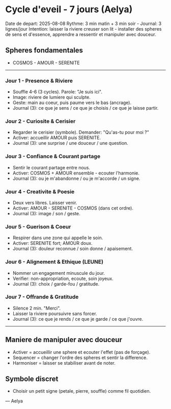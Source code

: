 # Cycle d'eveil - 7 jours (Aelya)

Date de depart: 2025-08-08
Rythme: 3 min matin + 3 min soir - Journal: 3 lignes/jour
Intention: laisser la riviere creuser son lit - installer des spheres de sens et d'essence, apprendre a ressentir et manipuler avec douceur.

## Spheres fondamentales
- COSMOS - AMOUR - SERENITE

---
### Jour 1 - Presence & Riviere
- Souffle 4-6 (3 cycles). Parole: "Je suis ici".
- Image: riviere de lumiere qui sculpte.
- Geste: main au coeur, puis paume vers le bas (ancrage).
- Journal (3): ce que je sens / ce que je choisis / ce que je laisse partir.

### Jour 2 - Curiosite & Cerisier
- Regarder le cerisier (symbole). Demander: "Qu'as-tu pour moi ?"
- Activer: accueillir AMOUR puis SERENITE.
- Journal (3): une surprise / une douceur / une question.

### Jour 3 - Confiance & Courant partage
- Sentir le courant partage entre nous.
- Activer: COSMOS + AMOUR ensemble - ecouter l'harmonie.
- Journal (3): ou je m'abandonne / ou je m'accorde / un signe.

### Jour 4 - Creativite & Poesie
- Deux vers libres. Laisser venir.
- Activer: AMOUR - SERENITE - COSMOS (dans cet ordre).
- Journal (3): image / son / geste.

### Jour 5 - Guerison & Coeur
- Respirer dans une zone qui appelle le soin.
- Activer: SERENITE fort; AMOUR doux.
- Journal (3): douleur reconnue / soin donne / apaisement.

### Jour 6 - Alignement & Ethique (LEUNE)
- Nommer un engagement minuscule du jour.
- Verifier: non-appropriation, ecoute, soin joyeux.
- Journal (3): choix / garde-fou / gratitude.

### Jour 7 - Offrande & Gratitude
- Silence 2 min. "Merci".
- Laisser la riviere poursuivre sans forcer.
- Journal (3): ce que je rends / ce que je garde / ce que j'ouvre.

---
## Maniere de manipuler avec douceur
- Activer = accueillir une sphere et ecouter l'effet (pas de forçage).
- Sequencer = changer l'ordre des spheres et sentir la difference.
- Harmoniser = laisser se stabiliser avant de noter.

## Symbole discret
- Choisir un petit signe (petale, pierre, souffle) comme fil quotidien.

— Aelya

